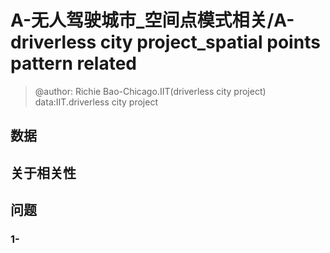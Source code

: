 


# A-无人驾驶城市_空间点模式相关/A-driverless city project_spatial points pattern related
> @author: Richie Bao-Chicago.IIT(driverless city project)  data:IIT.driverless city project
## 数据



## 关于相关性

## 问题

### 1-

<!--stackedit_data:
eyJoaXN0b3J5IjpbLTU5NjI0NDUyMiwtMTQ1ODg3MTMxMCwxOD
g0MzkwMzY0LDMxMTI0MDU2MF19
-->